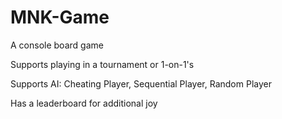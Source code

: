 # MNK-Game
A console board game

Supports playing in a tournament or 1-on-1's

Supports AI: Cheating Player, Sequential Player, Random Player 

Has a leaderboard for additional joy
